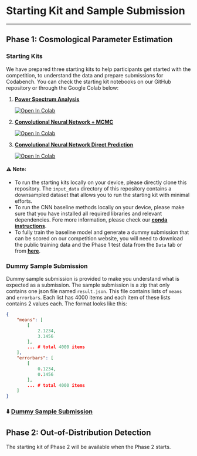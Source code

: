 # Starting Kit and Sample Submission
***


## Phase 1: Cosmological Parameter Estimation
### Starting Kits
We have prepared three starting kits to help participants get started with the competition, to understand the data and prepare submissions for Codabench. You can check the starting kit notebooks on our GitHub repository or through the Google Colab below:

1. [<ins>**Power Spectrum Analysis**</ins>](https://github.com/FAIR-Universe/Cosmology_Challenge/blob/master/Phase_1_Startingkit_WL_PSAnalysis.ipynb) 

    [![Open In Colab](https://colab.research.google.com/assets/colab-badge.svg)](https://colab.research.google.com/github/FAIR-Universe/Cosmology_Challenge/blob/master/Phase_1_Startingkit_WL_PSAnalysis.ipynb)

2. [<ins>**Convolutional Neural Network + MCMC**</ins>](https://github.com/FAIR-Universe/Cosmology_Challenge/blob/master/Phase_1_Startingkit_WL_CNN_MCMC.ipynb) 

    [![Open In Colab](https://colab.research.google.com/assets/colab-badge.svg)](https://colab.research.google.com/github/FAIR-Universe/Cosmology_Challenge/blob/master/Phase_1_Startingkit_WL_CNN_MCMC.ipynb)

3. [<ins>**Convolutional Neural Network Direct Prediction**</ins>](https://github.com/FAIR-Universe/Cosmology_Challenge/blob/master/Phase_1_Startingkit_WL_CNN_Direct.ipynb) 

    [![Open In Colab](https://colab.research.google.com/assets/colab-badge.svg)](https://colab.research.google.com/github/FAIR-Universe/Cosmology_Challenge/blob/master/Phase_1_Startingkit_WL_CNN_Direct.ipynb)

#### ⚠️ Note:
- To run the starting kits locally on your device, please directly clone this repository. The `input_data` directory of this repository contains a downsampled dataset that allows you to run the starting kit with minimal efforts. 
- To run the CNN baseline methods locally on your device, please make sure that you have installed all required libraries and relevant dependencies. Fore more information, please check our [<ins>**conda instructions**</ins>](https://github.com/FAIR-Universe/Cosmology_Challenge/tree/master/conda).
- To fully train the baseline model and generate a dummy submission that can be scored on our competition website, you will need to download the public training data and the Phase 1 test data from the `Data` tab or from [**<ins>here</ins>**](https://www.codabench.org/datasets/download/c99c803a-450a-4e51-b5dc-133686258428/).



### Dummy Sample Submission
Dummy sample submission is provided to make you understand what is expected as a submission. The sample submission is a zip that only contains one json file named `result.json`. This file contains lists of `means` and `errorbars`. Each list has 4000 items and each item of these lists contains 2 values each. The format looks like this:

```json
{
    "means": [
        [
            2.1234,
            3.1456
        ],
        ... # total 4000 items
    ],
    "errorbars": [
        [
            0.1234,
            0.1456
        ],
        ... # total 4000 items
    ]
}
```

### ⬇️ [<ins>Dummy Sample Submission</ins>](https://www.codabench.org/datasets/download/65bc826a-a635-4fe5-a20e-89efa8533ad8/)


## Phase 2: Out-of-Distribution Detection
The starting kit of Phase 2 will be available when the Phase 2 starts.